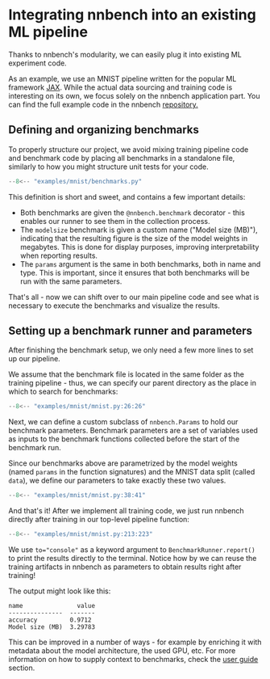 # Integrating nnbench into an existing ML pipeline

Thanks to nnbench's modularity, we can easily plug it into existing ML experiment code.

As an example, we use an MNIST pipeline written for the popular ML framework [JAX](https://jax.readthedocs.io/en/latest/).
While the actual data sourcing and training code is interesting on its own, we focus solely on the nnbench application part.
You can find the full example code in the nnbench [repository.](https://github.com/aai-institute/nnbench/tree/main/examples/mnist)

## Defining and organizing benchmarks

To properly structure our project, we avoid mixing training pipeline code and benchmark code by placing all benchmarks in a standalone file, similarly to how you might structure unit tests for your code.

```python
--8<-- "examples/mnist/benchmarks.py"
```

This definition is short and sweet, and contains a few important details:

* Both benchmarks are given the `@nnbench.benchmark` decorator - this enables our runner to see them in the collection process.
* The `modelsize` benchmark is given a custom name ("Model size (MB)"), indicating that the resulting figure is the size of the model weights in megabytes.
This is done for display purposes, improving interpretability when reporting results.
* The `params` argument is the same in both benchmarks, both in name and type. This is important, since it ensures that both benchmarks will be run with the same parameters.

That's all - now we can shift over to our main pipeline code and see what is necessary to execute the benchmarks and visualize the results.

## Setting up a benchmark runner and parameters

After finishing the benchmark setup, we only need a few more lines to set up our pipeline.

We assume that the benchmark file is located in the same folder as the training pipeline - thus, we can specify our parent directory as the place in which to search for benchmarks:

```python
--8<-- "examples/mnist/mnist.py:26:26"
```

Next, we can define a custom subclass of `nnbench.Params` to hold our benchmark parameters.
Benchmark parameters are a set of variables used as inputs to the benchmark functions collected before the start of the benchmark run.

Since our benchmarks above are parametrized by the model weights (named `params` in the function signatures) and the MNIST data split (called `data`), we define our parameters to take exactly these two values.

```python
--8<-- "examples/mnist/mnist.py:38:41"
```

And that's it! After we implement all training code, we just run nnbench directly after training in our top-level pipeline function:

```python
--8<-- "examples/mnist/mnist.py:213:223"
```

We use `to="console"` as a keyword argument to `BenchmarkRunner.report()` to print the results directly to the terminal.
Notice how by we can reuse the training artifacts in nnbench as parameters to obtain results right after training!

The output might look like this:

```
name               value
---------------  -------
accuracy         0.9712
Model size (MB)  3.29783
```

This can be improved in a number of ways - for example by enriching it with metadata about the model architecture, the used GPU, etc.
For more information on how to supply context to benchmarks, check the [user guide](../guides/index.md) section.
